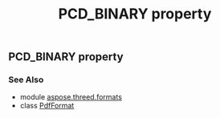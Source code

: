 ﻿---
title: PCD_BINARY property
second_title: Aspose.3D for Python via .NET API References
description: 
type: docs
weight: 390
url: /python-net/aspose.threed.formats/pdfformat/pcd_binary/
is_root: false
---

## PCD_BINARY property


### See Also
* module [aspose.threed.formats](../../)
* class [PdfFormat](/3d/python-net/aspose.threed.formats/pdfformat)
